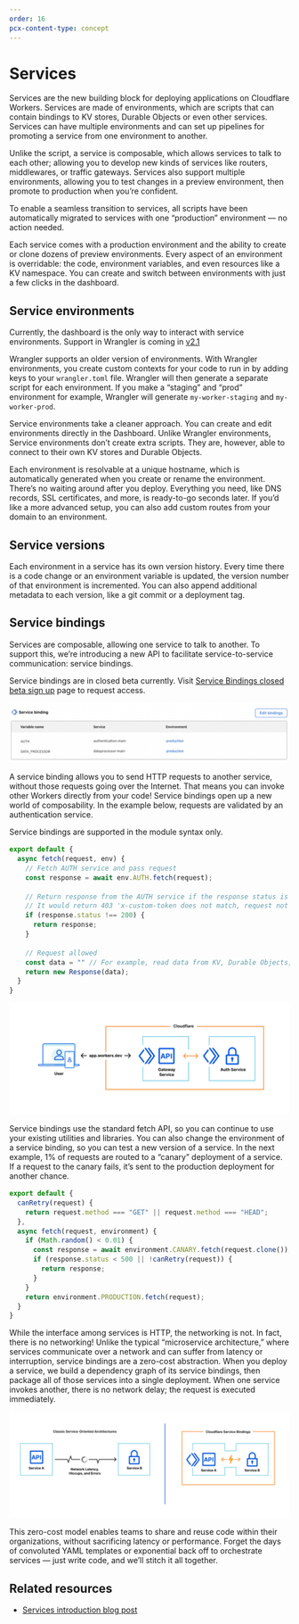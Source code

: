 ```yaml
---
order: 16
pcx-content-type: concept
---
```


# Services

Services are the new building block for deploying applications on Cloudflare Workers. Services are made of environments, which are scripts that can contain bindings to KV stores, Durable Objects or even other services. Services can have multiple environments and can set up pipelines for promoting a service from one environment to another.

Unlike the script, a service is composable, which allows services to talk to each other; allowing you to develop new kinds of services like routers, middlewares, or traffic gateways. Services also support multiple environments, allowing you to test changes in a preview environment, then promote to production when you’re confident.

<Aside type="note">

To enable a seamless transition to services, all scripts have been automatically migrated to services with one “production” environment — no action needed.

</Aside>

Each service comes with a production environment and the ability to create or clone dozens of preview environments. Every aspect of an environment is overridable: the code, environment variables, and even resources like a KV namespace. You can create and switch between environments with just a few clicks in the dashboard.

## Service environments

<Aside type="note">

Currently, the dashboard is the only way to interact with service environments. Support in Wrangler is coming in [v2.1](https://github.com/cloudflare/wrangler2/issues/27)

</Aside>

Wrangler supports an older version of environments. With Wrangler environments, you create custom contexts for your code to run in by adding keys to your `wrangler.toml` file. Wrangler will then generate a separate script for each environment. If you make a “staging” and “prod” environment for example, Wrangler will generate `my-worker-staging` and `my-worker-prod`. 

Service environments take a cleaner approach. You can create and edit environments directly in the Dashboard. Unlike Wrangler environments, Service environments don’t create extra scripts. They are, however, able to connect to their own KV stores and Durable Objects.

Each environment is resolvable at a unique hostname, which is automatically generated when you create or rename the environment. There’s no waiting around after you deploy. Everything you need, like DNS records, SSL certificates, and more, is ready-to-go seconds later. If you’d like a more advanced setup, you can also add custom routes from your domain to an environment.

## Service versions

Each environment in a service has its own version history. Every time there is a code change or an environment variable is updated, the version number of that environment is incremented. You can also append additional metadata to each version, like a git commit or a deployment tag.

## Service bindings

Services are composable, allowing one service to talk to another. To support this, we’re introducing a new API to facilitate service-to-service communication: service bindings.

<Aside type="warning">

Service bindings are in closed beta currently. Visit [Service Bindings closed beta sign up](https://www.cloudflare.com/en-gb/service-bindings-closed-beta-sign-up/) page to request access.

</Aside>

![service bindings settings](./media/service-bindings.png)

A service binding allows you to send HTTP requests to another service, without those requests going over the Internet. That means you can invoke other Workers directly from your code! Service bindings open up a new world of composability. In the example below, requests are validated by an authentication service.


<Aside type="note">

Service bindings are supported in the module syntax only.

</Aside>

```js
export default {
  async fetch(request, env) {
    // Fetch AUTH service and pass request
    const response = await env.AUTH.fetch(request);

    // Return response from the AUTH service if the response status is not 200
    // It would return 403 'x-custom-token does not match, request not allowed' response in such case
    if (response.status !== 200) {
      return response;
    }

    // Request allowed
    const data = "" // For example, read data from KV, Durable Objects, or Database
    return new Response(data);
  }
}
```

![service binding diagram](./media/app-workers-dev.png)

Service bindings use the standard fetch API, so you can continue to use your existing utilities and libraries. You can also change the environment of a service binding, so you can test a new version of a service. In the next example, 1% of requests are routed to a “canary” deployment of a service. If a request to the canary fails, it’s sent to the production deployment for another chance.

```js
export default {
  canRetry(request) {
    return request.method === "GET" || request.method === "HEAD";
  },
  async fetch(request, environment) {
    if (Math.random() < 0.01) {
      const response = await environment.CANARY.fetch(request.clone());
      if (response.status < 500 || !canRetry(request)) {
        return response;
      }
    }
    return environment.PRODUCTION.fetch(request);
  }
}
```

While the interface among services is HTTP, the networking is not. In fact, there is no networking! Unlike the typical “microservice architecture,” where services communicate over a network and can suffer from latency or interruption, service bindings are a zero-cost abstraction. When you deploy a service, we build a dependency graph of its service bindings, then package all of those services into a single deployment. When one service invokes another, there is no network delay; the request is executed immediately.

![service bindings comparison](./media/service-bindings-comparison.png)

This zero-cost model enables teams to share and reuse code within their organizations, without sacrificing latency or performance. Forget the days of convoluted YAML templates or exponential back off to orchestrate services — just write code, and we’ll stitch it all together.

## Related resources

- [Services introduction blog post](https://blog.cloudflare.com/introducing-worker-services/)
